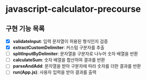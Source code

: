 # javascript-calculator-precourse

## 구현 기능 목록

- [x] **validateInput**: 입력 문자열이 허용된 형식인지 검증
- [x] **extractCustomDelimiter**: 커스텀 구분자를 추출
- [ ] **splitInputByDelimiter**: 문자열을 구분자로 나누어 숫자 배열을 반환
- [ ] **calculateSum**: 숫자 배열을 합산하여 결과를 반환
- [ ] **parseAndAdd**: 문자열을 받아 구분자에 따라 숫자를 더한 결과를 반환
- [ ] **run(App.js)**: 사용자 입력을 받아 결과를 출력

